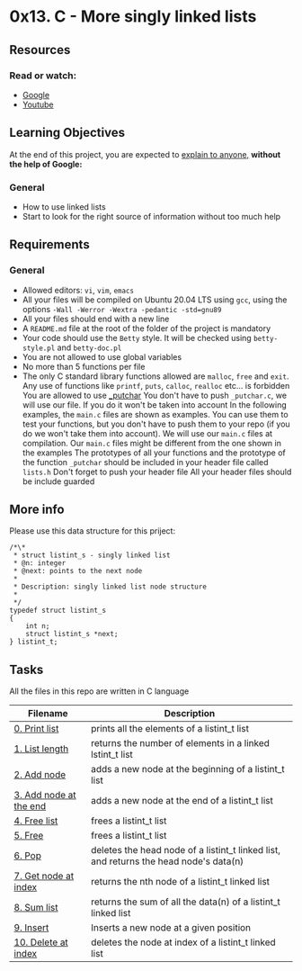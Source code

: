 # 0x13. C - More singly linked lists

## Resources
### Read or watch:
* [Google](https://www.google.com/#q=linked+lists)
* [Youtube](https://www.youtube.com/results?search_query=linked+lists)

## Learning Objectives
At the end of this project, you are expected to [explain to anyone,]() **without the help of Google:**

### General
* How to use linked lists
* Start to look for the right source of information without too much help

## Requirements

### General
- Allowed editors: `vi`, `vim`, `emacs`
- All your files will be compiled on Ubuntu 20.04 LTS using `gcc`, using the options `-Wall -Werror -Wextra -pedantic -std=gnu89`
- All your files should end with a new line
- A `README.md` file at the root of the folder of the project is mandatory
- Your code should use the `Betty` style. It will be checked using `betty-style.pl` and `betty-doc.pl`
- You are not allowed to use global variables
- No more than 5 functions per file
- The only C standard library functions allowed are `malloc`, `free` and `exit`. Any use of functions like `printf`, `puts`, `calloc`, `realloc` etc... is forbidden
You are allowed to use [\_putchar](https://github.com/holbertonschool/_putchar.c/blob/master/_putchar.c)
You don't have to push `_putchar.c`, we will use our file. If you do it won't be taken into account
In the following examples, the `main.c` files are shown as examples. You can use them to test your functions, but you don't have to push them to your repo (if you do we won't take them into account). We will use our `main.c` files at compilation. Our `main.c` files might be different from the one shown in the examples
The prototypes of all your functions and the prototype of the function `_putchar` should be included in your header file called `lists.h`
Don't forget to push your header file
All your header files should be include guarded

## More info

Please use this data structure for this priject:

~~~~~
/*\*
 * struct listint_s - singly linked list
 * @n: integer
 * @next: points to the next node
 * 
 * Description: singly linked list node structure
 * 
 */
typedef struct listint_s
{
	int n;
	struct listint_s *next;
} listint_t;
~~~~~

## Tasks

All the files in this repo are written in C language

|Filename|Description|
|--------|-----------|
|[0. Print list](0-print_listint.c)|prints all the elements of a listint_t list|
|[1. List length](1-listint_len.c)|returns the number of elements in a linked lstint_t list|
|[2. Add node](2-add_nodeint.c)|adds a new node at the beginning of a listint_t list|
|[3. Add node at the end](3-add_nodeint_end.c)|adds a new node at the end of a listint_t list|
|[4. Free list](4-free_listint.c)|frees a listint_t list|
|[5. Free](5-free_listint2.c)|frees a listint_t list|
|[6. Pop](6-pop_listint.c)|deletes the head node of a listint_t linked list, and returns the head node's data(n)|
|[7. Get node at index](7-get_nodeint.c)|returns the nth node of a listint_t linked list|
|[8. Sum list](8-sum_listint.c)|returns the sum of all the data(n) of a listint_t linked list|
|[9. Insert](9-insert_nodeint.c)|Inserts a new node at a given position|
|[10. Delete at index](10-delete_nodeint.c)|deletes the node at index of a listint_t linked list|
